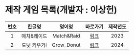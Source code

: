 # 제작 게임 목록(개발자 : 이상헌)

|번호|한글명|영어명|바로가기|제작년도|
|:----:|:----:|:-----:|:-----:|:----:|
|1|매치&레이드|Match&Raid|[링크](j0462.github.io/MatchRaid/)|2023|
|2|도넛 키우기!|Grow_Donut|[링크](https://j0462.github.io/Growdonut/)|2024|
